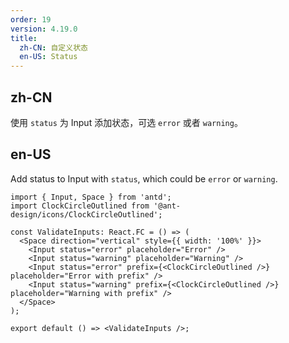 ```yaml
---
order: 19
version: 4.19.0
title:
  zh-CN: 自定义状态
  en-US: Status
---
```


## zh-CN

使用 `status` 为 Input 添加状态，可选 `error` 或者 `warning`。

## en-US

Add status to Input with `status`, which could be `error` or `warning`.

```tsx
import { Input, Space } from 'antd';
import ClockCircleOutlined from '@ant-design/icons/ClockCircleOutlined';

const ValidateInputs: React.FC = () => (
  <Space direction="vertical" style={{ width: '100%' }}>
    <Input status="error" placeholder="Error" />
    <Input status="warning" placeholder="Warning" />
    <Input status="error" prefix={<ClockCircleOutlined />} placeholder="Error with prefix" />
    <Input status="warning" prefix={<ClockCircleOutlined />} placeholder="Warning with prefix" />
  </Space>
);

export default () => <ValidateInputs />;
```
